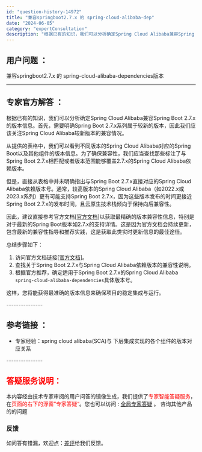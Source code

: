 ```yaml
---
id: "question-history-14972"
title: "兼容springboot2.7.x 的 spring-cloud-alibaba-dep"
date: "2024-06-05"
category: "expertConsultation"
description: "根据已有的知识，我们可以分析确定Spring Cloud Alibaba兼容Spring Boot 2.7.x的版本信息。首先，需要明确Spring Boot 2.7.x系列属于较新的版本，因此我们应该关注Spring Cloud Alibaba较新版本的兼容情况。从提供的表格中，我们可以看到不同版"
---
```


## 用户问题 ： 
 兼容springboot2.7.x 的 spring-cloud-alibaba-dependencies版本  

---------------
## 专家官方解答 ：

根据已有的知识，我们可以分析确定Spring Cloud Alibaba兼容Spring Boot 2.7.x的版本信息。首先，需要明确Spring Boot 2.7.x系列属于较新的版本，因此我们应该关注Spring Cloud Alibaba较新版本的兼容情况。

从提供的表格中，我们可以看到不同版本的Spring Cloud Alibaba对应的Spring Boot以及其他组件的版本信息。为了确保兼容性，我们应当查找那些标注了与Spring Boot 2.7.x相匹配或者版本范围能够覆盖2.7.x的Spring Cloud Alibaba依赖版本。

但是，直接从表格中并未明确指出与Spring Boot 2.7.x直接对应的Spring Cloud Alibaba依赖版本号。通常，较高版本的Spring Cloud Alibaba（如2022.x或2023.x系列）更有可能支持Spring Boot 2.7.x，因为这些版本发布的时间更接近Spring Boot 2.7.x的发布时间，且云原生技术栈倾向于保持向后兼容性。

因此，建议直接参考官方文档[[官方文档](https://sca.aliyun.com/docs/2023/overview/version-explain/ )]以获取最精确的版本兼容性信息，特别是对于最新的Spring Boot版本如2.7.x的支持详情。这是因为官方文档会持续更新，包含最新的兼容性指导和推荐实践，这是获取此类实时更新信息的最佳途径。

总结步骤如下：
1. 访问官方文档链接[[官方文档](https://sca.aliyun.com/docs/2023/overview/version-explain/ )]。
2. 查找关于Spring Boot 2.7.x与Spring Cloud Alibaba依赖版本的兼容性说明。
3. 根据官方推荐，确定适用于Spring Boot 2.7.x的Spring Cloud Alibaba `spring-cloud-alibaba-dependencies`具体版本号。

这样，您将能获得最准确的版本信息来确保项目的稳定集成与运行。


<font color="#949494">---------------</font> 


## 参考链接 ：

* 专家经验：spring cloud alibaba(SCA)与 下层集成实现的各个组件的版本对应关系 


 <font color="#949494">---------------</font> 
 


## <font color="#FF0000">答疑服务说明：</font> 

本内容经由技术专家审阅的用户问答的镜像生成，我们提供了<font color="#FF0000">专家智能答疑服务</font>，在<font color="#FF0000">页面的右下的浮窗”专家答疑“</font>。您也可以访问 : [全局专家答疑](https://answer.opensource.alibaba.com/docs/intro) 。 咨询其他产品的的问题

### 反馈
如问答有错漏，欢迎点：[差评](https://ai.nacos.io/user/feedbackByEnhancerGradePOJOID?enhancerGradePOJOId=15077)给我们反馈。
